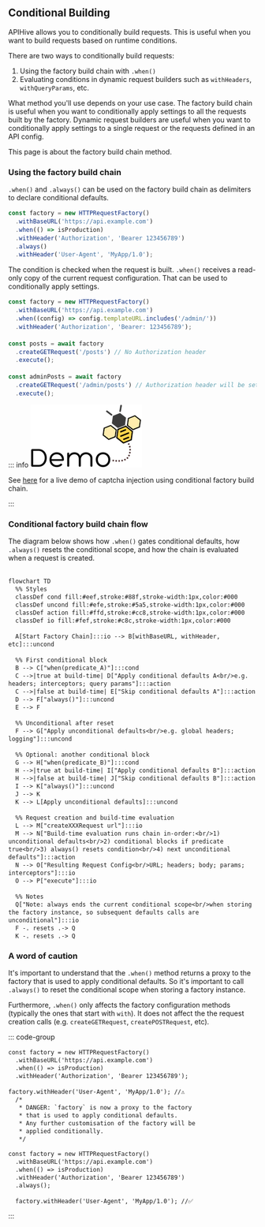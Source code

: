 ## Conditional Building

APIHive allows you to conditionally build requests. This is useful when you want to build requests based on runtime conditions.

There are two ways to conditionally build requests:

1. Using the factory build chain with `.when()`
2. Evaluating conditions in dynamic request builders such as `withHeaders`, `withQueryParams`, etc.

What method you'll use depends on your use case. The factory build chain is useful when you want to conditionally apply settings to all the requests built by the factory. Dynamic request builders are useful when you want to conditionally apply settings to a single request or the requests defined in an API config.

This page is about the factory build chain method.

### Using the factory build chain
`.when()` and `.always()` can be used on the factory build chain as delimiters to declare conditional defaults.

```typescript
const factory = new HTTPRequestFactory()
  .withBaseURL('https://api.example.com')
  .when(() => isProduction)
  .withHeader('Authorization', 'Bearer 123456789')
  .always()
  .withHeader('User-Agent', 'MyApp/1.0');
```

The condition is checked when the request is built.
`.when()` receives a read-only copy of the current request configuration. That can be used to conditionally apply settings.

```typescript
const factory = new HTTPRequestFactory()
  .withBaseURL('https://api.example.com')
  .when((config) => config.templateURL.includes('/admin/'))
  .withHeader('Authorization', 'Bearer: 123456789');

const posts = await factory
  .createGETRequest('/posts') // No Authorization header
  .execute();

const adminPosts = await factory
  .createGETRequest('/admin/posts') // Authorization header will be set
  .execute();
```

::: info
<a href="../demos/captcha-requests/"><img src="/images/apihive-demo-button.png" alt="Demo" class="demo-button" /></a> 
<p>See <a href="../demos/captcha-requests/index.md">here</a> for a live demo of captcha injection using conditional factory build chain.</p>
:::

### Conditional factory build chain flow

The diagram below shows how `.when()` gates conditional defaults, how `.always()` resets the conditional scope, and how the chain is evaluated when a request is created.

```mermaid

flowchart TD
  %% Styles
  classDef cond fill:#eef,stroke:#88f,stroke-width:1px,color:#000
  classDef uncond fill:#efe,stroke:#5a5,stroke-width:1px,color:#000
  classDef action fill:#ffd,stroke:#cc8,stroke-width:1px,color:#000
  classDef io fill:#fef,stroke:#c8c,stroke-width:1px,color:#000

  A[Start Factory Chain]:::io --> B[withBaseURL, withHeader, etc]:::uncond

  %% First conditional block
  B --> C["when(predicate_A)"]:::cond
  C -->|true at build-time| D["Apply conditional defaults A<br/>e.g. headers; interceptors; query params"]:::action
  C -->|false at build-time| E["Skip conditional defaults A"]:::action
  D --> F["always()"]:::uncond
  E --> F

  %% Unconditional after reset
  F --> G["Apply unconditional defaults<br/>e.g. global headers; logging"]:::uncond

  %% Optional: another conditional block
  G --> H["when(predicate_B)"]:::cond
  H -->|true at build-time| I["Apply conditional defaults B"]:::action
  H -->|false at build-time| J["Skip conditional defaults B"]:::action
  I --> K["always()"]:::uncond
  J --> K
  K --> L[Apply unconditional defaults]:::uncond

  %% Request creation and build-time evaluation
  L --> M["createXXXRequest url"]:::io
  M --> N["Build-time evaluation runs chain in-order:<br/>1) unconditional defaults<br/>2) conditional blocks if predicate true<br/>3) always() resets condition<br/>4) next unconditional defaults"]:::action
  N --> O["Resulting Request Config<br/>URL; headers; body; params; interceptors"]:::io
  O --> P["execute"]:::io

  %% Notes
  Q["Note: always ends the current conditional scope<br/>when storing the factory instance, so subsequent defaults calls are unconditional"]:::io
  F -. resets .-> Q
  K -. resets .-> Q

```

### A word of caution
It's important to understand that the `.when()` method returns a proxy to the factory that is used to apply conditional defaults. So it's important to call `.always()` to reset the conditional scope when storing a factory instance.

Furthermore, `.when()` only affects the factory configuration methods (typically the ones that start with `with`). It does not affect the the request creation calls (e.g. `createGETRequest`, `createPOSTRequest`, etc).

::: code-group
```typescript{6-12} [⛔️]
const factory = new HTTPRequestFactory()
  .withBaseURL('https://api.example.com')
  .when(() => isProduction)
  .withHeader('Authorization', 'Bearer 123456789');

factory.withHeader('User-Agent', 'MyApp/1.0'); //⚠️
  /*
   * DANGER: `factory` is now a proxy to the factory 
   * that is used to apply conditional defaults. 
   * Any further customisation of the factory will be 
   * applied conditionally.
   */
```

```typescript{5} [✅]
const factory = new HTTPRequestFactory()
  .withBaseURL('https://api.example.com')
  .when(() => isProduction)
  .withHeader('Authorization', 'Bearer 123456789')
  .always();

  factory.withHeader('User-Agent', 'MyApp/1.0'); //✅
```
:::